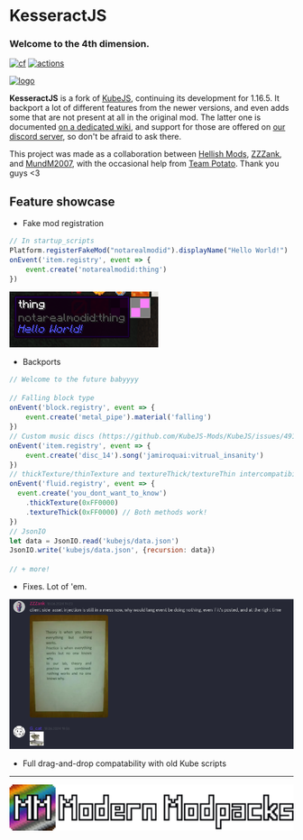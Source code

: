 # KesseractJS
### Welcome to the 4th dimension.

[![cf](https://cf.way2muchnoise.eu/full_kesseractjs_downloads.svg)](https://www.curseforge.com/minecraft/mc-mods/kesseractjs)
[![actions](https://github.com/hellish-mods/kesseractjs/actions/workflows/build_1605.yml/badge.svg)](https://github.com/hellish-mods/kesseractjs)

[![logo](https://media.forgecdn.net/avatars/1002/899/638523320288453902.gif)](https://www.curseforge.com/minecraft/mc-mods/amber-jade)

**KesseractJS** is a fork of [KubeJS](https://kubejs.com/), continuing its development for 1.16.5. It backport a lot of different features from the newer versions, and even adds some that are not present at all in the original mod. The latter one is documented [on a dedicated wiki](https://wiki.modernmodpacks.site/wiki/hellish-mods/kesseractjs), and support for those are offered on [our discord server](https://discord.modernmodpacks.site), so don't be afraid to ask there.

This project was made as a collaboration between [Hellish Mods](https://github.com/Hellish-Mods), [ZZZank](https://github.com/zzzank), and [MundM2007](https://github.com/mundm2007), with the occasional help from [Team Potato](https://github.com/MCTeamPotato). Thank you guys <3

## Feature showcase

* Fake mod registration

```js
// In startup_scripts
Platform.registerFakeMod("notarealmodid").displayName("Hello World!")
onEvent('item.registry', event => {
	event.create('notarealmodid:thing')
})
```

![screenshot](assets/fakemod.png)

* Backports

```js
// Welcome to the future babyyyy

// Falling block type
onEvent('block.registry', event => {
    event.create('metal_pipe').material('falling')
})
// Custom music discs (https://github.com/KubeJS-Mods/KubeJS/issues/491)
onEvent('item.registry', event => {
    event.create('disc_14').song('jamiroquai:vitrual_insanity')
})
// thickTexture/thinTexture and textureThick/textureThin intercompatibility
onEvent('fluid.registry', event => {
  event.create('you_dont_want_to_know')
    .thickTexture(0xFF0000)
    .textureThick(0xFF0000) // Both methods work!
})
// JsonIO
let data = JsonIO.read('kubejs/data.json')
JsonIO.write('kubejs/data.json', {recursion: data})

// + more!
```

* Fixes. Lot of 'em.

![screenshot](assets/jjjank.png)

* Full drag-and-drop compatability with old Kube scripts

---

[![MMLogo](https://raw.githubusercontent.com/Modern-Modpacks/assets/main/big_logo.png)](https://modernmodpacks.site)
